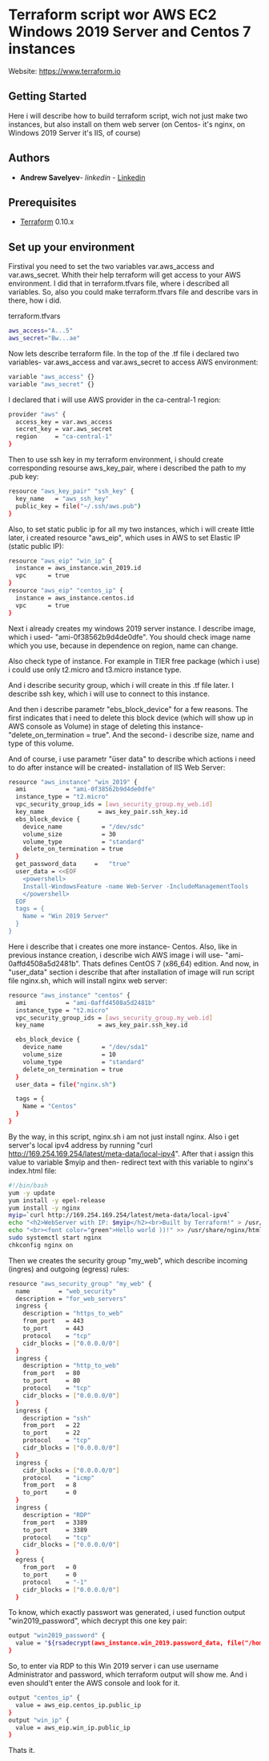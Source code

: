 # Terraform script wor AWS EC2 Windows 2019 Server and Centos 7 instances

Website: https://www.terraform.io

## Getting Started

Here i will describe how to build terraform script, wich not just make two instances, but also install on them web server (on Centos- it's nginx, on Windows 2019 Server it's IIS, of course)

## Authors

* **Andrew Savelyev**- _linkedin_ - [Linkedin](https://www.linkedin.com/in/andrew-savelyev-791526127/)

## Prerequisites

* [Terraform](https://www.terraform.io/downloads.html) 0.10.x

## Set up your environment

Firstival you need to set the two variables var.aws_access and var.aws_secret. Whith their help terraform will get access to your AWS environment. I did that in terraform.tfvars file, where i described all variables. So, also you could make terraform.tfvars file and describe vars in there, how i did.

terraform.tfvars
``` bash
aws_access="A...5"
aws_secret="Bw...ae"
```

Now lets describe terraform file.
In the top of the .tf file i declared two variables- var.aws_access and var.aws_secret to access AWS environment:
``` bash
variable "aws_access" {}
variable "aws_secret" {}
```

I declared that i will use AWS provider in the ca-central-1 region:

``` bash
provider "aws" {
  access_key = var.aws_access
  secret_key = var.aws_secret
  region     = "ca-central-1"
}
```

Then to use ssh key in my terraform environment, i should create corresponding resourse aws_key_pair, where i described the path to my .pub key:

```bash
resource "aws_key_pair" "ssh_key" {
  key_name   = "aws_ssh_key"
  public_key = file("~/.ssh/aws.pub")
}
```

Also, to set static public ip for all my two instances, which i will create little later, i created resource "aws_eip", which uses in AWS to set Elastic IP (static public IP):

```bash
resource "aws_eip" "win_ip" {
  instance = aws_instance.win_2019.id
  vpc      = true
}
resource "aws_eip" "centos_ip" {
  instance = aws_instance.centos.id
  vpc      = true
}
```

Next i already creates my windows 2019 server instance. I describe image, which i used- "ami-0f38562b9d4de0dfe". You should check image name which you use, because in dependence on region, name can change. 

Also check type of instance. For example in TIER free package (which i use) i could use only t2.micro and t3.micro instance type. 

And i describe security group, which i will create in this .tf file later. 
I describe ssh key, which i will use to connect to this instance. 

And then i describe parametr "ebs_block_device" for a few reasons. The first indicates that i need to delete this block device (which will show up in AWS console as Volume) in stage of deleting this instance- "delete_on_termination = true". And the second- i describe size, name and type of this volume.

And of course, i use parametr "üser data" to describe which actions i need to do after instance will be created- installation of IIS Web Server:

```bash
resource "aws_instance" "win_2019" {
  ami           = "ami-0f38562b9d4de0dfe"
  instance_type = "t2.micro"
  vpc_security_group_ids = [aws_security_group.my_web.id]
  key_name               = aws_key_pair.ssh_key.id
  ebs_block_device {
    device_name           = "/dev/sdc"
    volume_size           = 30
    volume_type           = "standard"
    delete_on_termination = true
  }
  get_password_data     =   "true"
  user_data = <<EOF
    <powershell>
    Install-WindowsFeature -name Web-Server -IncludeManagementTools
    </powershell>
  EOF
  tags = {
    Name = "Win 2019 Server"
  }
}
```
Here i describe that i creates one more instance- Centos. Also, like in previous instance creation, i describe wich AWS image i will use- "ami-0affd4508a5d2481b". Thats defines CentOS 7 (x86_64) edition.
And now, in "user_data" section i describe that after installation of image will run script file nginx.sh, which will install nginx web server:

```bash
resource "aws_instance" "centos" {
  ami           = "ami-0affd4508a5d2481b"
  instance_type = "t2.micro"
  vpc_security_group_ids = [aws_security_group.my_web.id]
  key_name               = aws_key_pair.ssh_key.id

  ebs_block_device {
    device_name           = "/dev/sda1"
    volume_size           = 10
    volume_type           = "standard"
    delete_on_termination = true
  }
  user_data = file("nginx.sh")

  tags = {
    Name = "Centos"
  }
}
```

By the way, in this script, nginx.sh i am not just install nginx. Also i get server's local ipv4 address by running "curl http://169.254.169.254/latest/meta-data/local-ipv4". After that i assign this value to variable $myip and then- redirect text with this variable to nginx's index.html file:

```bash
#!/bin/bash
yum -y update
yum install -y epel-release
yum install -y nginx
myip=`curl http://169.254.169.254/latest/meta-data/local-ipv4`
echo "<h2>WebServer with IP: $myip</h2><br>Built by Terraform!" > /usr/share/nginx/html/index.html
echo "<br><font color="green">Hello world ))!" >> /usr/share/nginx/html/index.html
sudo systemctl start nginx
chkconfig nginx on
```

Then we creates the security group "my_web", which describe incoming (ingres) and outgoing (egress) rules:

```bash
resource "aws_security_group" "my_web" {
  name        = "web_security"
  description = "for_web_servers"
  ingress {
    description = "https_to_web"
    from_port   = 443
    to_port     = 443
    protocol    = "tcp"
    cidr_blocks = ["0.0.0.0/0"]
  }
  ingress {
    description = "http_to_web"
    from_port   = 80
    to_port     = 80
    protocol    = "tcp"
    cidr_blocks = ["0.0.0.0/0"]
  }
  ingress {
    description = "ssh"
    from_port   = 22
    to_port     = 22
    protocol    = "tcp"
    cidr_blocks = ["0.0.0.0/0"]
  }
  ingress {
    cidr_blocks = ["0.0.0.0/0"]
    protocol    = "icmp"
    from_port   = 8
    to_port     = 0
  }
  ingress {
    description = "RDP"
    from_port   = 3389
    to_port     = 3389
    protocol    = "tcp"
    cidr_blocks = ["0.0.0.0/0"]
  }
  egress {
    from_port   = 0
    to_port     = 0
    protocol    = "-1"
    cidr_blocks = ["0.0.0.0/0"]
  }
```

To know, which exactly passwort was generated, i used function output "win2019_password", which decrypt this one key pair:

```bash
output "win2019_password" {
  value = "${rsadecrypt(aws_instance.win_2019.password_data, file("/home/andrey/.ssh/aws"))}"
}
```

So, to enter via RDP to this Win 2019 server i can use username Administrator and password, which terraform output will show me. And i even should't enter the AWS console and look for it.

```bash
output "centos_ip" {
  value = aws_eip.centos_ip.public_ip
}
output "win_ip" {
  value = aws_eip.win_ip.public_ip
}
```
Thats it.
